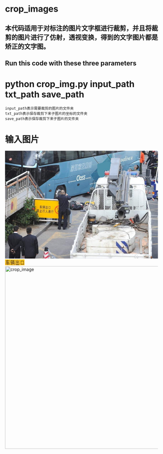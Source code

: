 crop_images
=====
本代码适用于对标注的图片文字框进行裁剪，并且将裁剪的图片进行了仿射，透视变换，得到的文字图片都是矫正的文字图。
--------
Run this code with these three parameters
-------

# python crop_img.py input_path txt_path save_path<br>
    input_path表示需要裁剪的图片的文件夹
    txt_path表示保存裁剪下来子图片的坐标的文件夹
    save_path表示保存裁剪下来子图片的文件夹
# 输入图片
![image](https://github.com/zcswdt/crop_images/raw/master/input_path/tr_img_03001.jpg)
![image](https://github.com/zcswdt/crop_images/blob/master/save_path/tr_img_03001_p1.jpg)
<img src="./save_path/*.jpg" width="1000" height="600" title="crop_image">
